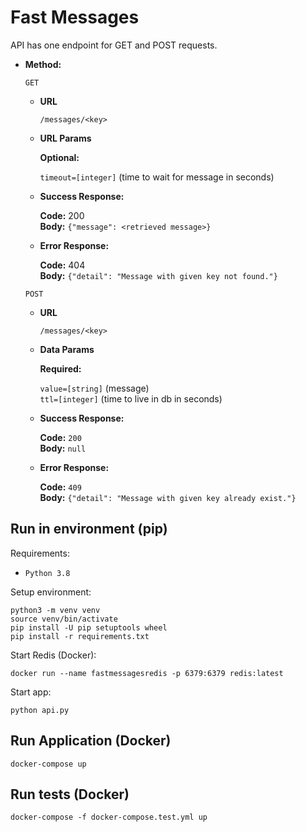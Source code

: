 # Fast Messages

API has one endpoint for GET and POST requests.

* **Method:**
  
  `GET`

  * **URL**

    `/messages/<key>`

  * **URL Params**

    **Optional:**

    `timeout=[integer]` (time to wait for message in seconds)

  * **Success Response:**

    **Code:** 200 <br>
    **Body:** `{"message": <retrieved message>}`

  * **Error Response:**

    **Code:** 404 <br>
    **Body:** `{"detail": "Message with given key not found."}`

  `POST`

  * **URL**

    `/messages/<key>`

  * **Data Params**

    **Required:**

    `value=[string]` (message) <br>
    `ttl=[integer]` (time to live in db in seconds)

  * **Success Response:**

    **Code:** `200` <br>
    **Body:** `null`

  * **Error Response:**

    **Code:** `409` <br>
    **Body:** `{"detail": "Message with given key already exist."}`


## Run in environment (pip)

Requirements:

  * `Python 3.8`

Setup environment:

```
python3 -m venv venv
source venv/bin/activate
pip install -U pip setuptools wheel
pip install -r requirements.txt
```

Start Redis (Docker):

```
docker run --name fastmessagesredis -p 6379:6379 redis:latest
```

Start app:

```
python api.py
```

## Run Application (Docker)

```
docker-compose up
```

## Run tests (Docker)

```
docker-compose -f docker-compose.test.yml up
```
